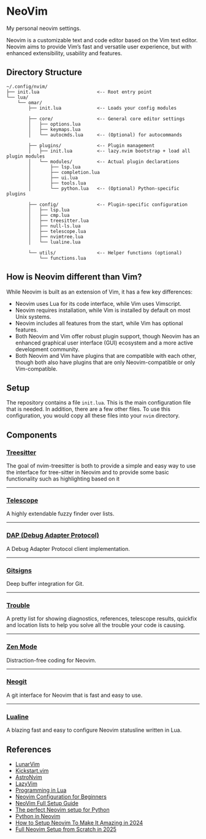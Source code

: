 # NeoVim

My personal neovim settings.

Neovim is a customizable text and code editor based on the Vim text editor. Neovim aims to provide Vim’s fast and 
versatile user experience, but with enhanced extensibility, usability and features.

## Directory Structure

```plaintext
~/.config/nvim/
├── init.lua                     <-- Root entry point
└── lua/
    └── omar/
        ├── init.lua             <-- Loads your config modules

        ├── core/                <-- General core editor settings
        │   ├── options.lua
        │   ├── keymaps.lua
        │   └── autocmds.lua     <-- (Optional) for autocommands

        ├── plugins/             <-- Plugin management
        │   ├── init.lua         <-- lazy.nvim bootstrap + load all plugin modules
        │   └── modules/         <-- Actual plugin declarations
        │       ├── lsp.lua
        │       ├── completion.lua
        │       ├── ui.lua
        │       ├── tools.lua
        │       └── python.lua   <-- (Optional) Python-specific plugins

        ├── config/              <-- Plugin-specific configuration
        │   ├── lsp.lua
        │   ├── cmp.lua
        │   ├── treesitter.lua
        │   ├── null-ls.lua
        │   ├── telescope.lua
        │   ├── nvimtree.lua
        │   └── lualine.lua

        └── utils/               <-- Helper functions (optional)
            └── functions.lua
```

## How is Neovim different than Vim?

While Neovim is built as an extension of Vim, it has a few key differences:

- Neovim uses Lua for its code interface, while Vim uses Vimscript.
- Neovim requires installation, while Vim is installed by default on most Unix systems.
- Neovim includes all features from the start, while Vim has optional features.
- Both Neovim and Vim offer robust plugin support, though Neovim has an enhanced graphical user interface (GUI) ecosystem and a more active development community.
- Both Neovim and Vim have plugins that are compatible with each other, though both also have plugins that are only Neovim-compatible or only Vim-compatible.

## Setup

The repository contains a file `init.lua`. This is the main configuration file that is needed.  In addition, there are a few other files. To use this configuration, you would copy all these files into your `nvim` directory.

## Components

### [Treesitter](https://github.com/nvim-treesitter/nvim-treesitter)

The goal of nvim-treesitter is both to provide a simple and easy way to use the interface for tree-sitter in Neovim and to provide some basic functionality such as highlighting based on it

--- 

### [Telescope](https://github.com/nvim-telescope/telescope.nvim)

A highly extendable fuzzy finder over lists.

---

### [DAP (Debug Adapter Protocol)](https://github.com/mfussenegger/nvim-dap)

A Debug Adapter Protocol client implementation.

---

### [Gitsigns](https://github.com/lewis6991/gitsigns.nvim)

Deep buffer integration for Git.

---

### [Trouble](https://github.com/folke/trouble.nvim)

A pretty list for showing diagnostics, references, telescope results, quickfix and location lists to help you solve all the trouble your code is causing.

---

### [Zen Mode](https://github.com/folke/zen-mode.nvim)

Distraction-free coding for Neovim.

---

### [Neogit](https://github.com/NeogitOrg/neogit)

A git interface for Neovim that is fast and easy to use.

---

### [Lualine](https://github.com/nvim-lualine/lualine.nvim)

A blazing fast and easy to configure Neovim statusline written in Lua.


## References

- [LunarVim](https://github.com/LunarVim/LunarVim)
- [Kickstart.vim](https://github.com/nvim-lua/kickstart.nvim)
- [AstroNvim](https://github.com/AstroNvim/AstroNvim?ref=playfulpython.com)
- [LazyVim](https://github.com/LazyVim/LazyVim)
- [Programming in Lua](https://www.lua.org/pil/contents.html?ref=playfulpython.com)
- [Neovim Configuration for Beginners](https://builtin.com/software-engineering-perspectives/neovim-configuration)
- [NeoVim Full Setup Guide](https://youtu.be/JWReY93Vl6g)
- [The perfect Neovim setup for Python](https://www.youtube.com/watch?v=4BnVeOUeZxc&pp=ygUNbmVvdmltIHB5dGhvbg%3D%3D)
- [Python in Neovim](https://www.youtube.com/watch?v=IobijoroGE0&pp=ygUNbmVvdmltIHB5dGhvbg%3D%3D)
- [How to Setup Neovim To Make It Amazing in 2024](https://www.youtube.com/watch?v=6pAG3BHurdM&t=29s&pp=ygUNbmVvdmltIHB5dGhvbtIHCQl-CQGHKiGM7w%3D%3D)
- [Full Neovim Setup from Scratch in 2025](https://www.youtube.com/watch?v=KYDG3AHgYEs&t=58s&pp=ygUNbmVvdmltIHB5dGhvbg%3D%3D)
